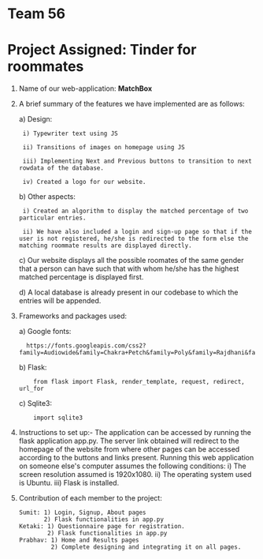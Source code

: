 # Team 56

# Project Assigned: Tinder for roommates

1. Name of our web-application: **MatchBox**

2. A brief summary of the features we have implemented are as follows:

    a) Design:
    
        i) Typewriter text using JS
        
        ii) Transitions of images on homepage using JS
        
        iii) Implementing Next and Previous buttons to transition to next rowdata of the database.
        
        iv) Created a logo for our website.
        
    b) Other aspects:
    
        i) Created an algorithm to display the matched percentage of two particular entries.
        
        ii) We have also included a login and sign-up page so that if the user is not registered, he/she is redirected to the form else the matching roommate results are displayed directly.
        
    c) Our website displays all the possible roomates of the same gender that a person can have such that with whom he/she has the highest matched percentage is displayed first.
    
    d) A local database is already present in our codebase to which the entries will be appended.

3. Frameworks and packages used:

    a) Google fonts: 
    
         https://fonts.googleapis.com/css2?family=Audiowide&family=Chakra+Petch&family=Poly&family=Rajdhani&family=Sigmar&display=swap
        
    b) Flask:
    ```
        from flask import Flask, render_template, request, redirect, url_for
    ```
    
    c) Sqlite3:
    ```
        import sqlite3
     ```
    
4. Instructions to set up:-
    The application can be accessed by running the flask application app.py. The server link obtained will redirect to the homepage of the website from where other pages can be accessed according to the buttons and links present.
  Running this web application on someone else's computer assumes the following conditions:
    i) The screen resolution assumed is 1920x1080.
    ii) The operating system used is Ubuntu.
    iii) Flask is installed.

5. Contribution of each member to the project:
    ```
    Sumit: 1) Login, Signup, About pages
           2) Flask functionalities in app.py
    Ketaki: 1) Questionnaire page for registration.
            2) Flask functionalities in app.py
    Prabhav: 1) Home and Results pages
             2) Complete designing and integrating it on all pages.
    ```
